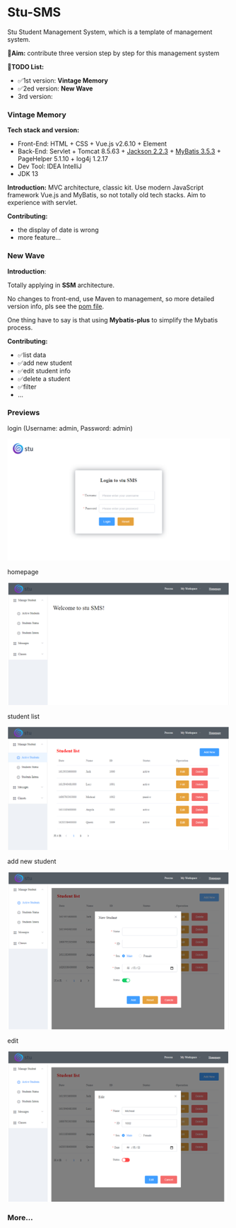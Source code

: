 # Stu-SMS
Stu Student Management System, which is a template of management system.



🎯**Aim:** contribute three version step by step for this management system



📝**TODO List:**

- ✅1st version: **Vintage Memory**
- ✅2ed version: **New Wave**
- 3rd version: 





### Vintage Memory



**Tech stack and version:**

- Front-End: HTML + CSS + Vue.js v2.6.10 + Element
- Back-End: Servlet + Tomcat 8.5.63 + [Jackson 2.2.3](https://github.com/FasterXML/jackson) + [MyBatis 3.5.3](https://mybatis.org/) + PageHelper 5.1.10 + log4j 1.2.17
- Dev Tool: IDEA IntelliJ
- JDK 13



**Introduction:** MVC architecture, classic kit. Use modern JavaScript framework Vue.js and MyBatis, so not totally old tech stacks. Aim to experience with servlet.



**Contributing:**

- the display of date is wrong
- more feature...





### New Wave

**Introduction**: 

Totally applying in **SSM** architecture.

No changes to front-end, use Maven to management, so more detailed version info, pls see the [pom file](https://github.com/CagyJ/Stu-SMS/blob/main/NewWave/SMS/pom.xml).

One thing have to say is that using **Mybatis-plus** to simplify the Mybatis process.



**Contributing:**

- ✅list data
- ✅add new student
- ✅edit student info
- ✅delete a student
- ✅filter
- ...







### Previews

login (Username: admin, Password: admin)

<img src="previews/1_login.PNG" alt="1_login" style="zoom:50%;" />

homepage

<img src="previews/1_homepage.PNG" alt="1_homepage" style="zoom:50%;" />

student list

<img src="previews/1_studentlist.PNG" alt="1_studentlist" style="zoom:50%;" />

add new student

<img src="previews/1_addnew.PNG" alt="1_addnew" style="zoom:50%;" />

edit

<img src="previews/1_edit.PNG" alt="1_edit" style="zoom:50%;" />





### More...

